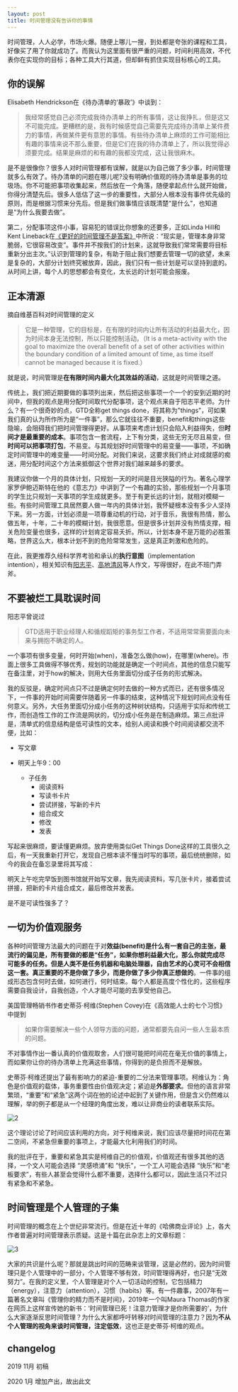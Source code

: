 ```yaml
---
layout: post
title: 时间管理没有告诉你的事情
---
```


时间管理，人人必学，市场火爆。随便上哪儿一搜，到处都是夸张的课程和工具，好像买了用了你就成功了。而我认为这里面有很严重的问题，时间利用高效，不代表你在实现你的目标；各种工具大行其道，但却鲜有抓住实现目标核心的工具。

## 你的误解

Elisabeth Hendrickson在《待办清单的‘暴政’》中谈到：

> 我经常感觉自己必须完成我待办清单上的所有事情，这让我挣扎，但是这又不可能完成。更糟糕的是，我有时候感觉自己需要先完成待办清单上某件费力的事情，再做某件更有意思的事情。有些待办清单上麻烦的工作可能相比有趣的事情来说不那么重要，但是它们在我的待办清单上了，所以我觉得必须要完成。结果是麻烦的和有趣的我都没完成，这让我很麻木。

是不是很像你？很多人对时间管理都有误解，就是以为自己做了多少事，时间管理就多么有效了。待办清单的问题在哪儿呢?没有明确价值观的待办清单是事务的垃圾场。你不可能把事项收集起来，然后放在一个角落，随便拿起点什么就开始做，你得分清楚先后。很多人低估了这一步的重要性，大部分人根本没有事件优先级的原则，而是根据习惯来分先后。但是我们做事情应该既清楚“是什么”，也知道是“为什么我要去做”。

第二，分配事项这件小事，容易犯的错误比你想象的还要多，正如Linda Hill和Kent Lineback在[《更好的时间管理不是答案》](https://hbr.org/2011/03/better-time-management-is-not)中所说：“现实是，管理本身非常脆弱，它很容易改变”。事件并不按我们的计划来，这就导致我们常常需要将目标重新分出主次。”认识到管理的复杂，有助于阻止我们想要去管理一切的欲望，未来是复杂的，大部分计划终究被放弃，因此，我们只有一些计划是可以坚持到底的。从时间上讲，每个人的思想都会有变化，太长远的计划可能会报废。

## 正本清源

摘自维基百科对时间管理的定义

> 它是一种管理，它的目标是，在有限的时间内让所有活动的利益最大化，因为时间本身无法控制，所以只能控制活动。（It is a meta-activity with the goal to maximize the overall benefit of a set of other activities within the boundary condition of a limited amount of time, as time itself cannot be managed because it is fixed.）

就是说，时间管理是**在有限时间内最大化其效益的活动**，这就是时间管理之道。

传统上，我们把近期要做的事项列出来，然后把这些事项一个一个的安到近期的时间中，但我的观点是用分配时间取代分配事项，这个观点来自于阳志平老师。为什么？有一个很奇妙的点，GTD全称get things done，将其称为"things"，可如果我们真的认为所作所为是“一件事”，那么它就往往不重要，benefit和things这些隐喻，会阻碍我们把时间管理得更好。从事项来考虑计划只会陷入利益得失，但**时间才是最重要的成本**。事项包含一套流程，上下有分类，这些无穷无尽且易变，但**时间可以把事项打包**，不易变。与其规划好时间管理中的易变量——事项，不如确定时间管理中的难变量——时间分配。对我们来说，这要求我们终止对成就感的痴迷，用分配时间这个方法来抵御这个世界对我们越来越多的要求。

我建议你做一个月的具体计划，只规划一天的时间是目光狭隘的行为。著名心理学家罗伊鲍迈斯特在他的《意志力》中讲到了一个有趣的实验，那些规划一个月事项的学生比只规划一天事项的学生成就更多。至于有更长远的计划，就相对模糊一些。有些时间管理工具居然要人做一年内的具体计划，我怀疑根本没有多少人坚持下来。另一方面，计划必须是一项尊重动机的行动，对于音乐，我很有热情，那么做五年，十年，二十年的模糊计划，我很愿意。但是很多计划并没有热情支撑，相关危险变量也很多，这样的计划肯定容易夭折。所以，计划本身不是万能的必胜策略，世界这么大，根本计划不到的危险常常发生，这是真正刺激和危险的。

在此，我更推荐久经科学界考验和承认的**执行意图**（implementation intention），相关知识有[阳志平](https://www.yangzhiping.com/psy/implementation-intentions.html)、[高地清风](http://www.zhantuo.com/archives/675094)等人作文，写得很好，在此不班门弄斧。

## 不要被烂工具耽误时间

阳志平曾说过

> GTD适用于职业经理人和循规蹈矩的事务型工作者，不适用常常需要面向未来与拥抱不确定的人。

一个事项有很多变量，何时开始(when)，准备怎么做(how)，在哪里(where)。市面上很多工具做得不够优秀，规划的功能就是确定一个时间点，其他的信息只能写在备注里，对于how的解决，则用大任务里面切分成子任务的形式解决。

我的反驳是，确定时间点只不过是确定何时去做的一种方式而已，还有很多情况下，一件事的开始时间需要伴随着另一件事的结束，这种情况下规划时间点没有任何意义。另外，大任务里面切分成小任务的这种树状结构，只适用于实际和传统工作，而创造性工作的工作流是网状的，切分成小任务是在制造麻烦。第三点批评是，清单式的信息结构是低可读性的文本，给别人阅读和换个时间阅读都交流不便，比如：

- 写文章

- 明天上午9：00
  - 子任务
    - 阅读资料
    - 写读书卡片
    - 尝试拼接，写新的卡片
    - 组合成文
    - 修改
    - 发表

写起来很麻烦，要读懂更麻烦。放弃使用类似Get Things Done这样的工具很久之后，有一天我重新打开它，发现自己根本读不懂当时写的事项，最后统统删除，如今的我会在备忘录里将其写成：

明天上午吃完早饭到图书馆就开始写文章，我先阅读资料，写几张卡片，接着尝试拼接，把新的卡片组合成文，最后修改并发表。

是不是可读性强多了？

## 一切为价值观服务

各种时间管理方法最大的问题在于对**效益(benefit)**是什么有一套自己的主张，最流行的偏见是，所有要做的都是“任务”，如果你想利益最大化，那么你就完成尽可能多的任务。但是人类不是任务机器和电脑处理器，自由艺术的心灵可不会相信这一套。真正重要的不是你做了多少，而是你做了多少你**真正想做的**。一件事的组成形态包含何时去做，如何进行，何时结束。每个人都是高度个性化的，这些程序需要自我设计，自我创造，个人才能尽可能的去享受他自己。

美国管理畅销书作者史蒂芬·柯维(Stephen Covey)在《高效能人士的七个习惯》中提到

> 如果你需要解决一些个人领导方面的问题，通常都要先自问一些人生最本质的问题。

不对事情作出一番认真的价值观取舍，人们很可能把时间花在毫无价值的事情上，而如果你让你的待办清单上充满这些事情，你得到的是负担而不是解放。

史蒂芬·柯维还提出了最有影响力的紧迫-重要的二分法来管理事项。柯维认为：角色是价值观的载体，事务重要性由价值观决定；紧迫是**外部要求**。但他的语言非常繁琐，“重要”和“紧急”这两个词在他的论述中起到了关键作用，但是含义仍然难以理解，举的例子都是从一个经理的角度出发，难以让非商业的读者联系实际。

![2](https://pictures-steven.oss-cn-beijing.aliyuncs.com/MerrillCoveyMatrix.png)

这个理论讨论了时间应该利用的方向，对于柯维来说，我们应该尽量把时间花在第二空间，不紧急但重要的事项上，才能最大化利用我们的时间。

我的批评在于，重要和紧急其实是柯维自己的价值观，价值观还有很多其他的选择，一个文人可能会选择 “灵感喷涌”和 “快乐”，一个工人可能会选择 “快乐”和“老板要求”，有些人甚至会觉得什么都不重要，选择什么都可以，因此生活只不过只有紧急和不紧急。

## 时间管理是个人管理的子集

时间管理的概念在上个世纪非常流行。但是在近十年的《哈佛商业评论》上，各大作者普遍对时间管理表示质疑。这是十篇在此杂志上的文章标题：

![3](https://pictures-steven.oss-cn-beijing.aliyuncs.com/2019-08-30-%E5%B1%8F%E5%B9%95%E5%BF%AB%E7%85%A7%202019-08-28%20%E4%B8%8B%E5%8D%884.58.40.png)

大家的共识是什么呢？那就是跳出时间的范畴来谈管理，这是必然的，因为时间管理只是个人管理中的一部分，个人管理不够有效，时间管理得再好，也只是“无效努力”。在我的定义里，个人管理是对个人一切活动的控制，它包括精力（energy），注意力（attention），习惯（habits）等。有一件趣事，2007年有一篇著名文章叫《管理你的精力而不是时间》，2019年一个叫Maura Thomas的作家在网页上这样宣传她的新书：‘时间管理已死！注意力管理才是你所需要的’，为什么大家逐渐反思时间管理？为什么大家都呼吁转移对时间管理的注意力？因为**不从个人管理的视角来谈时间管理，注定低效**，这也正是史蒂芬·柯维的观点。

## changelog

2019 11月 初稿

2020 1月 增加产出，故出此文
